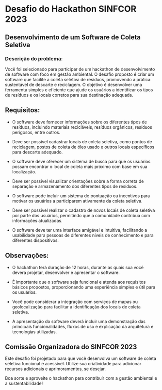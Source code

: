 # Desafio do Hackathon SINFCOR 2023

## Desenvolvimento de um Software de Coleta Seletiva

### Descrição do problema:

Você foi selecionado para participar de um hackathon de desenvolvimento de software com foco em gestão ambiental. O desafio proposto é criar um software que facilite a coleta seletiva de resíduos, promovendo a prática sustentável de descarte e reciclagem. O objetivo é desenvolver uma ferramenta simples e eficiente que ajude os usuários a identificar os tipos de resíduos e os locais corretos para sua destinação adequada.

## Requisitos:

- O software deve fornecer informações sobre os diferentes tipos de resíduos, incluindo materiais recicláveis, resíduos orgânicos, resíduos perigosos, entre outros.

- Deve ser possível cadastrar locais de coleta seletiva, como pontos de reciclagem, postos de coleta de óleo usado e outros locais específicos para descarte adequado.

- O software deve oferecer um sistema de busca para que os usuários possam encontrar o local de coleta mais próximo com base em sua localização.

- Deve ser possível visualizar orientações sobre a forma correta de separação e armazenamento dos diferentes tipos de resíduos.

- O software pode incluir um sistema de pontuação ou incentivos para motivar os usuários a participarem ativamente da coleta seletiva.

- Deve ser possível realizar o cadastro de novos locais de coleta seletiva por parte dos usuários, permitindo que a comunidade contribua com informações atualizadas.

- O software deve ter uma interface amigável e intuitiva, facilitando a usabilidade para pessoas de diferentes níveis de conhecimento e para diferentes dispositivos.

## Observações:

- O hackathon terá duração de 12 horas, durante as quais sua você deverá projetar, desenvolver e apresentar o software.

- É importante que o software seja funcional e atenda aos requisitos básicos propostos, proporcionando uma experiência simples e útil para os usuários.

- Você pode considerar a integração com serviços de mapas ou geolocalização para facilitar a identificação dos locais de coleta seletiva.

- A apresentação do software deverá incluir uma demonstração das principais funcionalidades, fluxos de uso e explicação da arquitetura e tecnologias utilizadas.


## Comissão Organizadora do SINFCOR 2023

Este desafio foi projetado para que você desenvolva um software de coleta seletiva funcional e acessível. Utilize sua criatividade para adicionar recursos adicionais e aprimoramentos, se desejar. 

Boa sorte e aproveite o hackathon para contribuir com a gestão ambiental e a sustentabilidade!
